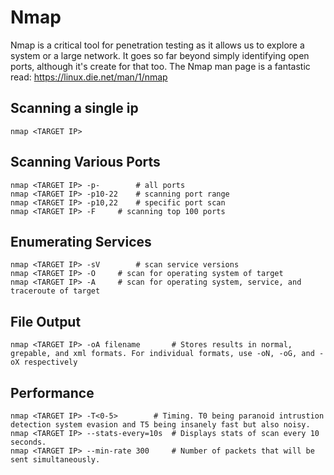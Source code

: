 # Nmap

Nmap is a critical tool for penetration testing as it allows us to explore a system or a large network. It goes so far beyond simply identifying open ports, although it's create for that too. The Nmap man page is a fantastic read: <https://linux.die.net/man/1/nmap>

## Scanning a single ip

```
nmap <TARGET IP>
```

## Scanning Various Ports

```
nmap <TARGET IP> -p-		# all ports
nmap <TARGET IP> -p10-22	# scanning port range
nmap <TARGET IP> -p10,22	# specific port scan
nmap <TARGET IP> -F		# scanning top 100 ports
```

## Enumerating Services

```
nmap <TARGET IP> -sV		# scan service versions
nmap <TARGET IP> -O		# scan for operating system of target
nmap <TARGET IP> -A		# scan for operating system, service, and traceroute of target

```

## File Output

```
nmap <TARGET IP> -oA filename		# Stores results in normal, grepable, and xml formats. For individual formats, use -oN, -oG, and -oX respectively
```

## Performance

```
nmap <TARGET IP> -T<0-5>		# Timing. T0 being paranoid intrustion detection system evasion and T5 being insanely fast but also noisy.
nmap <TARGET IP> --stats-every=10s	# Displays stats of scan every 10 seconds.
nmap <TARGET IP> --min-rate 300		# Number of packets that will be sent simultaneously.

```
